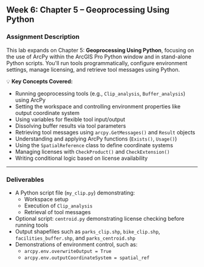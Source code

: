 ## **Week 6: Chapter 5 – Geoprocessing Using Python**

### **Assignment Description**

This lab expands on Chapter 5: **Geoprocessing Using Python**, focusing on the use of ArcPy within the ArcGIS Pro Python window and in stand-alone Python scripts. You'll run tools programmatically, configure environment settings, manage licensing, and retrieve tool messages using Python.

💡 **Key Concepts Covered:**
- Running geoprocessing tools (e.g., `Clip_analysis`, `Buffer_analysis`) using ArcPy
- Setting the workspace and controlling environment properties like output coordinate system
- Using variables for flexible tool input/output
- Dissolving buffer results via tool parameters
- Retrieving tool messages using `arcpy.GetMessages()` and `Result` objects
- Understanding and applying ArcPy functions (`Exists()`, `Usage()`)
- Using the `SpatialReference` class to define coordinate systems
- Managing licenses with `CheckProduct()` and `CheckExtension()`
- Writing conditional logic based on license availability

---

### **Deliverables**

- A Python script file (`my_clip.py`) demonstrating:
  - Workspace setup
  - Execution of `Clip_analysis`
  - Retrieval of tool messages
- Optional script: `centroid.py` demonstrating license checking before running tools
- Output shapefiles such as `parks_clip.shp`, `bike_clip.shp`, `facilities_buffer.shp`, and `parks_centroid.shp`
- Demonstrations of environment control, such as:
  - `arcpy.env.overwriteOutput = True`
  - `arcpy.env.outputCoordinateSystem = spatial_ref`